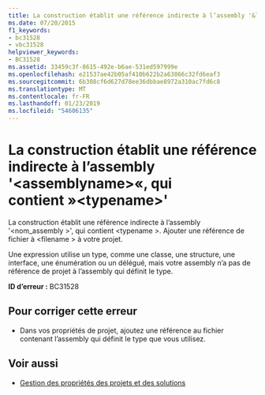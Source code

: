 ```yaml
---
title: La construction établit une référence indirecte à l’assembly '&lt;assemblyname&gt;«, qui contient »&lt;typename&gt;'
ms.date: 07/20/2015
f1_keywords:
- bc31528
- vbc31528
helpviewer_keywords:
- BC31528
ms.assetid: 33459c3f-8615-492e-b6ae-531ed597999e
ms.openlocfilehash: e21537ae42b05af410b622b2a63866c32fd6eaf3
ms.sourcegitcommit: 6b308cf6d627d78ee36dbbae8972a310ac7fd6c8
ms.translationtype: MT
ms.contentlocale: fr-FR
ms.lasthandoff: 01/23/2019
ms.locfileid: "54606135"
---
```

# <a name="construct-makes-an-indirect-reference-to-assembly-ltassemblynamegt-which-contains-lttypenamegt"></a>La construction établit une référence indirecte à l’assembly '&lt;assemblyname&gt;«, qui contient »&lt;typename&gt;'
La construction établit une référence indirecte à l’assembly '\<nom_assembly >', qui contient \<typename >. Ajouter une référence de fichier à \<filename > à votre projet.  
  
 Une expression utilise un type, comme une classe, une structure, une interface, une énumération ou un délégué, mais votre assembly n’a pas de référence de projet à l’assembly qui définit le type.  
  
 **ID d’erreur :** BC31528  
  
## <a name="to-correct-this-error"></a>Pour corriger cette erreur  
  
-   Dans vos propriétés de projet, ajoutez une référence au fichier contenant l’assembly qui définit le type que vous utilisez.  
  
## <a name="see-also"></a>Voir aussi

- [Gestion des propriétés des projets et des solutions](/visualstudio/ide/managing-project-and-solution-properties)

